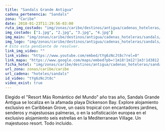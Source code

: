 ```yaml
---
title: "Sandals Grande Antigua"
cadena_pertenencia: "Sandals"
zona: "Caribe"
date: 2018-01-23T11:29:56-03:00
ruta_img_costado: "img/zonas/caribe/destinos/antigua/cadenas_hoteleras/sandals/sandals_grande_antigua/imagenes/"
img_costado: ["1.jpg", "2.jpg", "3.jpg", "4.jpg"]
img_main: "img/zonas/caribe/destinos/antigua/cadenas_hoteleras/sandals/sandals_grande_antigua/sandals_grande_antigua.jpg"
img_logo: "img/zonas/caribe/destinos/antigua/cadenas_hoteleras/sandals/sandals_grande_antigua/logo/logo_sandals_grande_antigua.jpg"
# Esto esta pendiente de resolver.
link_img_video: ""
link_video: "https://www.youtube.com/embed/tYg6zNcJt8c?rel=0"
link_mapa: "https://www.google.com/maps/embed?pb=!1m18!1m12!1m3!1d3812.2525429764646!2d-61.84992868512676!3d17.15792198821653!2m3!1f0!2f0!3f0!3m2!1i1024!2i768!4f13.1!3m3!1m2!1s0x8c12919eb0b91aad%3A0x708108faf498f6f8!2sSandals+Grande+Antigua+Resort+%26+Spa!5e0!3m2!1ses!2scl!4v1516722434278"
ficha_hotel: "img/zonas/caribe/destinos/antigua/cadenas_hoteleras/sandals/sandals_grande_antigua/sandals_grande_antigua.pdf"
url_zona: zonas/caribe/caribe
url_cadena: "hoteles/sandals"
id_video: "tYg6zNcJt8c"
video_exist: true
---
```

Elegido el "Resort Más Romántico del Mundo" año tras año, Sandals Grande Antigua se localiza en la afamada playa Dickenson Bay. Explore alojamiento exclusivo en Caribbean Grove, un oasis tropical con encantadores jardines, senderos y majestuosas palmeras, o en la sofisticación europea en el exclusivo alojamiento seis estrellas en la Mediterranean Village. Un majestuoso resort. Todo incluido.
